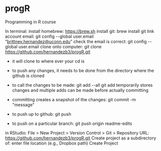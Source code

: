 # progR
Programming in R course

In terminal:
install homebrew: https://brew.sh
install git: brew install git
link account email: git config --global user.email “brittney.hernandez@uconn.edu”
check the email is correct: git config --global user.email
clone onto computer: git clone https://github.com/hernandezb3/progR.git
- it will clone to where ever your cd is

- to push any changes, it needs to be done from the directory where the github is cloned
- to call the changes to be made: git add --all
git add temporarily stores changes and multiple adds can be made before actually committing
- committing creates a snapshot of the changes: git commit -m "message"
- to push up to github: git push
- to push on a particular branch: git push origin readme-edits


in RStudio:
File > New Project > Version Control > Git > 
Repository URL: https://github.com/hernandezb3/progR.git
Create project as a subdirectory of: enter file location (e.g., Dropbox path)
Create Project
